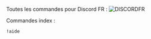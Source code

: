 Toutes les commandes pour Discord FR : 
![DISCORDFR](https://image.noelshack.com/fichiers/2019/31/5/1564757238-cba2e5e4-1d74-452b-8dd3-a2be3f1921bd.jpeg)

Commandes index : 

`!aide`
